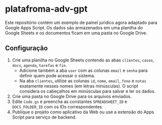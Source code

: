 # platafroma-adv-gpt

Este repositório contém um exemplo de painel jurídico agora adaptado para
Google Apps Script. Os dados são armazenados em uma planilha do Google Sheets
e os documentos ficam em uma pasta no Google Drive.

## Configuração
1. Crie uma planilha no Google Sheets contendo as abas `clientes`, `casos`,
   `docs`, `agenda`, `tarefas` e `fin`.
   - Adicione também a aba `user` com as colunas `email` e `senha` para definir
     quem pode acessar o sistema.
   - Na aba `clientes`, utilize as colunas `id`, `nome`, `email`, `fone` e
     `notas` exatamente nesses nomes (em letras minúsculas). O script considera
     os cabeçalhos em minúsculas para salvar e ler os dados.
2. Crie uma pasta no Google Drive para os arquivos enviados.
3. Edite `Code.gs` e preencha as constantes `SPREADSHEET_ID` e
   `DOCS_FOLDER_ID` com os IDs correspondentes.
4. Publique o projeto como aplicativo da Web ou use a extensão do Apps Script
   para serviço de backend.
